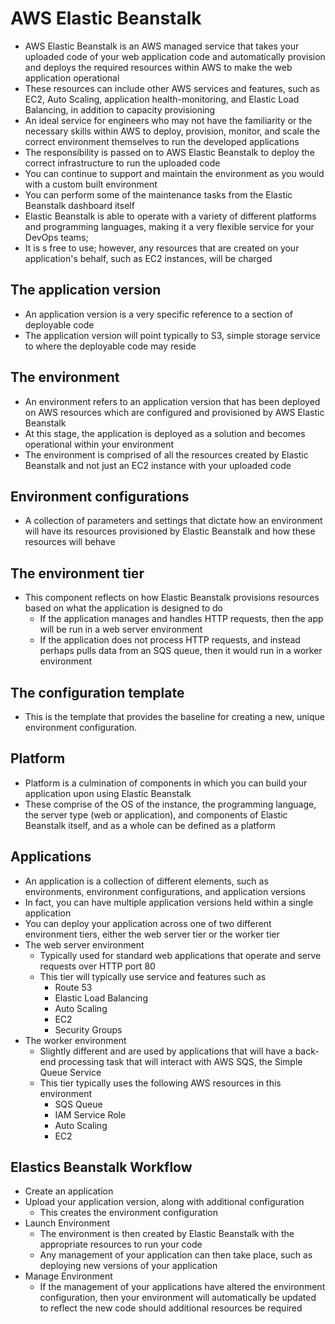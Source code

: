 # AWS Elastic Beanstalk

- AWS Elastic Beanstalk is an AWS managed service that takes your uploaded code of your web application code and automatically provision and deploys the required resources within AWS to make the web application operational
- These resources can include other AWS services and features, such as EC2, Auto Scaling, application health-monitoring, and Elastic Load Balancing, in addition to capacity provisioning
- An ideal service for engineers who may not have the familiarity or the necessary skills within AWS to deploy, provision, monitor, and scale the correct environment themselves to run the developed applications
- The responsibility is passed on to AWS Elastic Beanstalk to deploy the correct infrastructure to run the uploaded code
- You can continue to support and maintain the environment as you would with a custom built environment
- You can perform some of the maintenance tasks from the Elastic Beanstalk dashboard itself
- Elastic Beanstalk is able to operate with a variety of different platforms and programming languages, making it a very flexible service for your DevOps teams;
- It is s free to use; however, any resources that are created on your application's behalf, such as EC2 instances,  will be charged


## The application version

- An application version is a very specific reference to a section of deployable code
- The application version will point typically to S3, simple storage service to where the deployable code may reside


## The environment

- An environment refers to an application version that has been deployed on AWS resources which are configured and provisioned by AWS Elastic Beanstalk
- At this stage, the application is deployed as a solution and becomes operational within your environment
- The environment is comprised of all the resources created by Elastic Beanstalk and not just an EC2 instance with your uploaded code


## Environment configurations

- A collection of parameters and settings that dictate how an environment will have its resources provisioned by Elastic Beanstalk and how these resources will behave


## The environment tier

- This component reflects on how Elastic Beanstalk provisions resources based on what the application is designed to do
  - If the application manages and handles HTTP requests, then the app will be run in a web server environment
  - If the application does not process HTTP requests, and instead perhaps pulls data from an SQS queue, then it would run in a worker environment


## The configuration template

- This is the template that provides the baseline for creating a new, unique environment configuration. 


## Platform

- Platform is a culmination of components in which you can build your application upon using Elastic Beanstalk
- These comprise of the OS  of the instance, the programming language, the server type (web or application), and components of Elastic Beanstalk itself, and as a whole can be defined as a platform


## Applications

- An application is a collection of different elements, such as environments, environment configurations, and application versions
- In fact, you can have multiple application versions held within a single application
- You can deploy your application across one of two different environment tiers, either the web server tier or the worker tier
- The web server environment
  - Typically used for standard web applications that operate and serve requests over HTTP port 80
  - This tier will typically use service and features such as
    - Route 53
    - Elastic Load Balancing
    - Auto Scaling
    - EC2
    - Security Groups
- The worker environment 
  - Slightly different and are used by applications that will have a back-end processing task that will interact with AWS SQS, the Simple Queue Service
  - This tier typically uses the following AWS resources in this environment
    - SQS Queue
    - IAM Service Role
    - Auto Scaling
    - EC2


## Elastics Beanstalk Workflow

- Create an application
- Upload your application version, along with additional configuration
  - This creates the environment configuration
- Launch Environment
  - The environment is then created by Elastic Beanstalk with the appropriate resources to run your code
  - Any management of your application can then take place, such as deploying new versions of your application
- Manage Environment 
  - If the management of your applications have altered the environment configuration, then your environment will automatically be updated to reflect the new code should additional resources be required
  